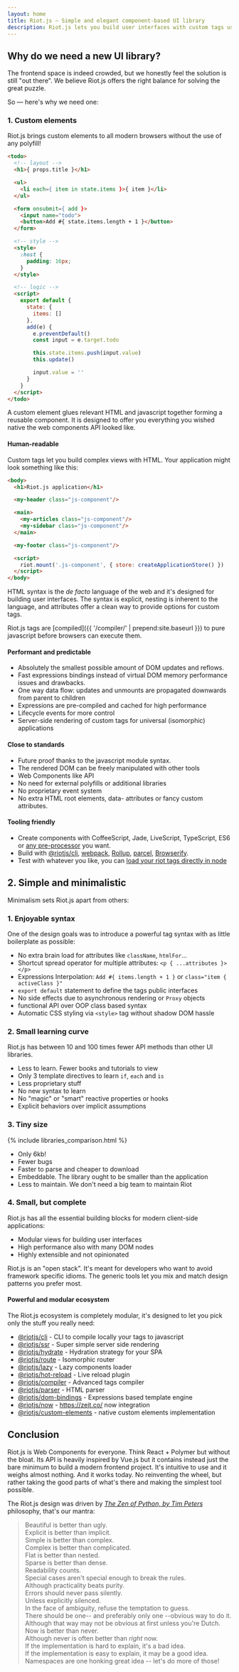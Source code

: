 ```yaml
---
layout: home
title: Riot.js — Simple and elegant component-based UI library
description: Riot.js lets you build user interfaces with custom tags using simple and enjoyable syntax.
---
```


## Why do we need a new UI library?

The frontend space is indeed crowded, but we honestly feel the solution is still "out there". We believe Riot.js offers the right balance for solving the great puzzle.

So — here's why we need one:


### 1. Custom elements

Riot.js brings custom elements to all modern browsers without the use of any polyfill!

``` html
<todo>
  <!-- layout -->
  <h1>{ props.title }</h1>

  <ul>
    <li each={ item in state.items }>{ item }</li>
  </ul>

  <form onsubmit={ add }>
    <input name="todo">
    <button>Add #{ state.items.length + 1 }</button>
  </form>

  <!-- style -->
  <style>
    :host {
      padding: 16px;
    }
  </style>

  <!-- logic -->
  <script>
    export default {
      state: {
        items: []
      },
      add(e) {
        e.preventDefault()
        const input = e.target.todo

        this.state.items.push(input.value)
        this.update()

        input.value = ''
      }
    }
  </script>
</todo>
```

A custom element glues relevant HTML and javascript together forming a reusable component. It is designed to offer you everything you wished native the web components API looked like.

#### Human-readable

Custom tags let you build complex views with HTML. Your application might look something like this:

``` html
<body>
  <h1>Riot.js application</h1>

  <my-header class="js-component"/>

  <main>
    <my-articles class="js-component"/>
    <my-sidebar class="js-component"/>
  </main>

  <my-footer class="js-component"/>

  <script>
    riot.mount('.js-component', { store: createApplicationStore() })
  </script>
</body>
```

HTML syntax is the *de facto* language of the web and it's designed for building user interfaces. The syntax is explicit, nesting is inherent to the language, and attributes offer a clean way to provide options for custom tags.

Riot.js tags are [compiled]({{ '/compiler/' | prepend:site.baseurl }}) to pure javascript before browsers can execute them.


#### Performant and predictable
- Absolutely the smallest possible amount of DOM updates and reflows.
- Fast expressions bindings instead of virtual DOM memory performance issues and drawbacks.
- One way data flow: updates and unmounts are propagated downwards from parent to children
- Expressions are pre-compiled and cached for high performance
- Lifecycle events for more control
- Server-side rendering of custom tags for universal (isomorphic) applications


#### Close to standards
- Future proof thanks to the javascript module syntax.
- The rendered DOM can be freely manipulated with other tools
- Web Components like API
- No need for external polyfills or additional libraries
- No proprietary event system
- No extra HTML root elements, data- attributes or fancy custom attributes.



#### Tooling friendly
- Create components with CoffeeScript, Jade, LiveScript, TypeScript, ES6 or [any pre-processor](https://riot.js.org/compiler/#pre-processors) you want.
- Build with [@riotjs/cli](https://github.com/riot/cli), [webpack](https://github.com/riot/webpack-loader), [Rollup](https://github.com/riot/rollup-plugin-riot), [parcel](https://github.com/riot/parcel-plugin-riot), [Browserify](https://github.com/riot/riotify).
- Test with whatever you like, you can [load your riot tags directly in node](https://github.com/riot/ssr#render---to-render-only-markup)


## 2. Simple and minimalistic

Minimalism sets Riot.js apart from others:

### 1. Enjoyable syntax

One of the design goals was to introduce a powerful tag syntax with as little boilerplate as possible:

- No extra brain load for attributes like `className`, `htmlFor`...
- Shortcut spread operator for multiple attributes: `<p { ...attributes }></p>`
- Expressions Interpolation: `Add #{ items.length + 1 }` or `class="item { activeClass }"`
- `export default` statement to define the tags public interfaces
- No side effects due to asynchronous rendering or `Proxy` objects
- functional API over OOP class based syntax
- Automatic CSS styling via `<style>` tag without shadow DOM hassle


### 2. Small learning curve

Riot.js has between 10 and 100 times fewer API methods than other UI libraries.

- Less to learn. Fewer books and tutorials to view
- Only 3 template directives to learn `if`, `each` and `is`
- Less proprietary stuff
- No new syntax to learn
- No "magic" or "smart" reactive properties or hooks
- Explicit behaviors over implicit assumptions


### 3. Tiny size

{% include libraries_comparison.html %}

- Only 6kb!
- Fewer bugs
- Faster to parse and cheaper to download
- Embeddable. The library ought to be smaller than the application
- Less to maintain. We don't need a big team to maintain Riot


### 4. Small, but complete

Riot.js has all the essential building blocks for modern client-side applications:

- Modular views for building user interfaces
- High performance also with many DOM nodes
- Highly extensible and not opinionated

Riot.js is an "open stack". It's meant for developers who want to avoid framework specific idioms. The generic tools let you mix and match design patterns you prefer most.

#### Powerful and modular ecosystem

The Riot.js ecosystem is completely modular, it's designed to let you pick only the stuff you really need:

  - [@riotjs/cli](https://github.com/riot/cli) - CLI to compile locally your tags to javascript
  - [@riotjs/ssr](https://github.com/riot/ssr) - Super simple server side rendering
  - [@riotjs/hydrate](https://github.com/riot/hydrate) - Hydration strategy for your SPA
  - [@riotjs/route](https://github.com/riot/route) - Isomorphic router
  - [@riotjs/lazy](https://github.com/riot/lazy) - Lazy components loader
  - [@riotjs/hot-reload](https://github.com/riot/hot-reload) - Live reload plugin
  - [@riotjs/compiler](https://github.com/riot/compiler) - Advanced tags compiler
  - [@riotjs/parser](https://github.com/riot/parser) - HTML parser
  - [@riotjs/dom-bindings](https://github.com/riot/dom-bindings) - Expressions based template engine
  - [@riotjs/now](https://github.com/riot/now) - https://zeit.co/ now integration
  - [@riotjs/custom-elements](https://github.com/riot/custom-elements) - native custom elements implementation

## Conclusion

Riot.js is Web Components for everyone. Think React + Polymer but without the bloat. Its API is heavily inspired by Vue.js but it contains instead just the bare minimum to build a modern frontend project. It's intuitive to use and it weighs almost nothing. And it works today. No reinventing the wheel, but rather taking the good parts of what's there and making the simplest tool possible.

The Riot.js design was driven by [*The Zen of Python, by Tim Peters*](https://en.wikipedia.org/wiki/Zen_of_Python) philosophy, that's our mantra:

> Beautiful is better than ugly.<br/>
> Explicit is better than implicit.<br/>
> Simple is better than complex.<br/>
> Complex is better than complicated.<br/>
> Flat is better than nested.<br/>
> Sparse is better than dense.<br/>
> Readability counts.<br/>
> Special cases aren't special enough to break the rules.<br/>
> Although practicality beats purity.<br/>
> Errors should never pass silently.<br/>
> Unless explicitly silenced.<br/>
> In the face of ambiguity, refuse the temptation to guess.<br/>
> There should be one-- and preferably only one --obvious way to do it.<br/>
> Although that way may not be obvious at first unless you're Dutch.<br/>
> Now is better than never.<br/>
> Although never is often better than *right* now.<br/>
> If the implementation is hard to explain, it's a bad idea.<br/>
> If the implementation is easy to explain, it may be a good idea.<br/>
> Namespaces are one honking great idea -- let's do more of those!
